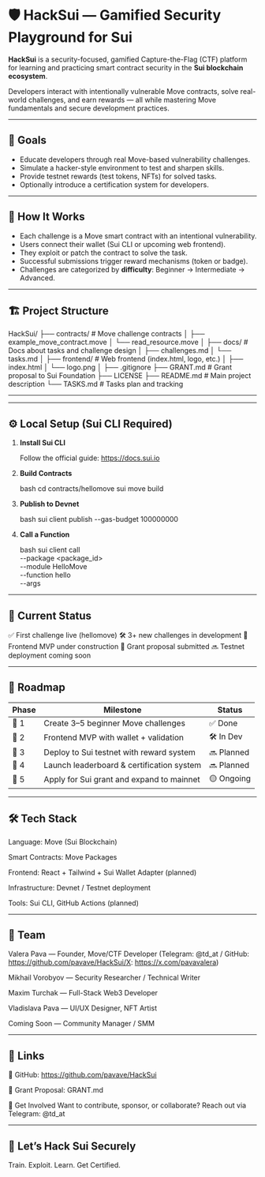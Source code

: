 # 🛡️ HackSui — Gamified Security Playground for Sui

**HackSui** is a security-focused, gamified Capture-the-Flag (CTF) platform for learning and practicing smart contract security in the **Sui blockchain ecosystem**.

Developers interact with intentionally vulnerable Move contracts, solve real-world challenges, and earn rewards — all while mastering Move fundamentals and secure development practices.

---

## 🎯 Goals

- Educate developers through real Move-based vulnerability challenges.
- Simulate a hacker-style environment to test and sharpen skills.
- Provide testnet rewards (test tokens, NFTs) for solved tasks.
- Optionally introduce a certification system for developers.

---

## 🧩 How It Works

- Each challenge is a Move smart contract with an intentional vulnerability.
- Users connect their wallet (Sui CLI or upcoming web frontend).
- They exploit or patch the contract to solve the task.
- Successful submissions trigger reward mechanisms (token or badge).
- Challenges are categorized by **difficulty**: Beginner → Intermediate → Advanced.

---

## 🏗️ Project Structure

HackSui/
├── contracts/                  # Move challenge contracts
│   ├── example_move_contract.move
│   └── read_resource.move
│
├── docs/                      # Docs about tasks and challenge design
│   ├── challenges.md
│   └── tasks.md
│
├── frontend/                  # Web frontend (index.html, logo, etc.)
│   ├── index.html
│   └── logo.png
│
├── .gitignore
├── GRANT.md                   # Grant proposal to Sui Foundation
├── LICENSE
├── README.md                  # Main project description
└── TASKS.md                   # Tasks plan and tracking

---


---

## ⚙️ Local Setup (Sui CLI Required)

1. **Install Sui CLI**
   
   Follow the official guide: https://docs.sui.io

2. **Build Contracts**

   bash
   cd contracts/hellomove
   sui move build

3. **Publish to Devnet**
   
   bash
   sui client publish --gas-budget 100000000

4. **Call a Function**
   
   bash
   sui client call \
  --package <package_id> \
  --module HelloMove \
  --function hello \
  --args

---

## 🧠 Current Status

✅ First challenge live (hellomove)
🛠️ 3+ new challenges in development
🧪 Frontend MVP under construction
📘 Grant proposal submitted
🔜 Testnet deployment coming soon

---

## 🚀 Roadmap
| Phase | Milestone                                 | Status      |
| ----- | ----------------------------------------- | ---------   |
| 🔹 1  | Create 3–5 beginner Move challenges       | ✅ Done    |
| 🔹 2  | Frontend MVP with wallet + validation     | 🛠️ In Dev  |
| 🔹 3  | Deploy to Sui testnet with reward system  | 🔜 Planned |
| 🔹 4  | Launch leaderboard & certification system | 🔜 Planned |
| 🔹 5  | Apply for Sui grant and expand to mainnet | 🟡 Ongoing |

---

## 🛠️ Tech Stack

Language: Move (Sui Blockchain)

Smart Contracts: Move Packages

Frontend: React + Tailwind + Sui Wallet Adapter (planned)

Infrastructure: Devnet / Testnet deployment

Tools: Sui CLI, GitHub Actions (planned)

---

## 👥 Team

Valera Pava — Founder, Move/CTF Developer (Telegram: @td_at / GitHub: https://github.com/pavave/HackSui/X: https://x.com/pavavalera)

Mikhail Vorobyov — Security Researcher / Technical Writer

Maxim Turchak — Full-Stack Web3 Developer

Vladislava Pava — UI/UX Designer, NFT Artist

Coming Soon — Community Manager / SMM

---

## 📎 Links

🔗 GitHub: https://github.com/pavave/HackSui

📄 Grant Proposal: GRANT.md

💬 Get Involved
Want to contribute, sponsor, or collaborate?
Reach out via Telegram: @td_at

---

## 🧪 Let’s Hack Sui Securely

Train. Exploit. Learn. Get Certified.
   

